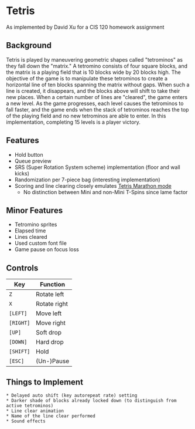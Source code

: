 Tetris
======

As implemented by David Xu for a CIS 120 homework assignment

Background
----------
Tetris is played by maneuvering geometric shapes called "tetrominos" as they
fall down the "matrix." A tetromino consists of four square blocks, and the 
matrix is a playing field that is 10 blocks wide by 20 blocks high. The 
objective of the game is to manipulate these tetrominos to create a horizontal 
line of ten blocks spanning the matrix without gaps. When such a line is 
created, it disappears, and the blocks above will shift to take their new 
places. When a certain number of lines are "cleared", the game enters a new 
level. As the game progresses, each level causes the tetrominos to fall faster, 
and the game ends when the stack of tetrominos reaches the top of the playing 
field and no new tetrominos are able to enter. In this implementation, 
completing 15 levels is a player victory. 


Features
--------

* Hold button
* Queue preview
* SRS (Super Rotation System scheme) implementation (floor and wall kicks)
* Randomization per 7-piece bag (interesting implementation)
* Scoring and line clearing closely emulates <a href="http://www.tetrisfriends.com/help/tips_appendix.php#scoringchart">Tetris Marathon mode</a>
	* No distinction between Mini and non-Mini T-Spins since lame factor
	

Minor Features
--------------

* Tetromino sprites
* Elapsed time
* Lines cleared
* Used custom font file
* Game pause on focus loss
	

Controls
-------- 

| Key       | Function     |
| --------- | ------------ |
| `Z`       | Rotate left  |
| `X`       | Rotate right |
| `[LEFT]`  | Move left    |
| `[RIGHT]` | Move right   |
| `[UP]`    | Soft drop    |
| `[DOWN]`  | Hard drop    |
| `[SHIFT]` | Hold         |
| `[ESC]`   | (Un-)Pause   |


Things to Implement
-------------------
    * Delayed auto shift (key autorepeat rate) setting 
    * Darker shade of blocks already locked down (to distinguish from active tetrominos)
    * Line clear animation
    * Name of the line clear performed
    * Sound effects
  
  
